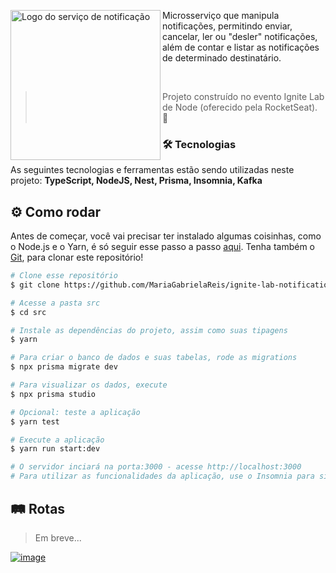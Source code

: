 <div>
  <img align="left" src="https://user-images.githubusercontent.com/69374340/209359654-1b3fb42f-4dd3-4e7b-b037-f1ce22dfe224.png" width="240" alt="Logo do serviço de notificação" />
 
  <p>Microsserviço que manipula notificações, permitindo enviar, cancelar, ler ou "desler" notificações, além de contar e listar as notificações de determinado destinatário.</p>
</div>
<br>

> Projeto construído no evento Ignite Lab de Node (oferecido pela RocketSeat). :rocket:

<span id="tecs">

### :hammer_and_wrench: Tecnologias
As seguintes tecnologias e ferramentas estão sendo utilizadas neste projeto: **TypeScript, NodeJS, Nest, Prisma, Insomnia, Kafka**

<span id="requisitos">

## :gear: Como rodar
Antes de começar, você vai precisar ter instalado algumas coisinhas, como o Node.js e o Yarn, é só seguir esse passo a passo [aqui](https://www.notion.so/Instala-o-das-ferramentas-405f3e8b014649cbb422dee6b5bd0535). Tenha também o [Git](https://git-scm.com/), para clonar este repositório!

```bash
# Clone esse repositório
$ git clone https://github.com/MariaGabrielaReis/ignite-lab-notification-service.git

# Acesse a pasta src
$ cd src

# Instale as dependências do projeto, assim como suas tipagens
$ yarn

# Para criar o banco de dados e suas tabelas, rode as migrations
$ npx prisma migrate dev

# Para visualizar os dados, execute
$ npx prisma studio

# Opcional: teste a aplicação
$ yarn test

# Execute a aplicação
$ yarn run start:dev

# O servidor inciará na porta:3000 - acesse http://localhost:3000
# Para utilizar as funcionalidades da aplicação, use o Insomnia para simular requisições e respostas das rotas
```

<span id="rotas">
  
## :railway_track: Rotas
> Em breve...

<!-- Send Notification
 Count Recipient Notifications
 Get Recipient Notifications
 Cancel Notification
 Read Notification
 Unread Notification -->

[![image](https://img.shields.io/badge/✨%20Maria%20Gabriela%20Reis,%202022-LinkedIn-009973?style=flat-square)](https://www.linkedin.com/in/mariagabrielareis/)
